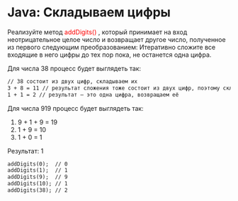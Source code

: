 # Java: Складываем цифры

Реализуйте метод <convert style=color:red> addDigits() </convert>, который принимает на вход неотрицательное целое число и возвращает другое число, полученное из первого следующим преобразованием: Итеративно сложите все входящие в него цифры до тех пор пока, не останется одна цифра.

Для числа 38 процесс будет выглядеть так:

```markdown
// 38 состоит из двух цифр, складываем их
3 + 8 = 11 // результат сложения тоже состоит из двух цифр, поэтому складываем их
1 + 1 = 2 // результат – это одна цифра, возвращаем её
```

Для числа 919 процесс будет выглядеть так:

1. 9 + 1 + 9 = 19
2. 1 + 9 = 10
3. 1 + 0 = 1

Результат: 1

```markdown
addDigits(0);  // 0
addDigits(1);  // 1
addDigits(9);  // 9
addDigits(10); // 1
addDigits(38); // 2
```